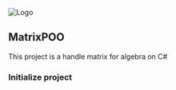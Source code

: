 ![Logo](https://cdn-icons-png.freepik.com/512/2231/2231431.png)

## MatrixPOO

This project is a handle matrix for algebra on C#

### Initialize project
